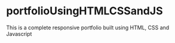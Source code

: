 # portfolioUsingHTMLCSSandJS
This is a complete responsive portfolio built using HTML, CSS and Javascript
